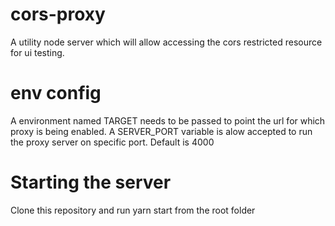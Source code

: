 # cors-proxy
A utility node server which will allow accessing the cors restricted resource for ui testing.

# env config
A environment named TARGET needs to be passed to point the url for which proxy is being enabled.
A SERVER_PORT variable is alow accepted to run the proxy server on specific port. Default is 4000

# Starting the server
Clone this repository and run yarn start from the root folder